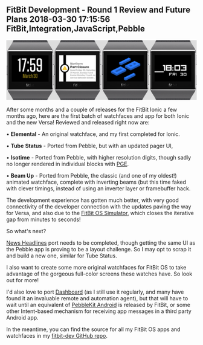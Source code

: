 FitBit Development - Round 1 Review and Future Plans
2018-03-30 17:15:56
FitBit,Integration,JavaScript,Pebble
---

![](/assets/import/media/2018/03/fitbit-round-1-banner.png)

After some months and a couple of releases for the FitBit Ionic a few months ago, here are the first batch of watchfaces and app for both Ionic and the new Versa! Reviewed and released right now are:

• <strong>Elemental</strong> - An original watchface, and my first completed for Ionic.

• <strong>Tube</strong> <strong>Status</strong> - Ported from Pebble, but with an updated pager UI,

• <strong>Isotime</strong> - Ported from Pebble, with higher resolution digits, though sadly no longer rendered in individual blocks with <a href="https://github.com/C-D-Lewis/pge">PGE</a>.

• <strong>Beam Up</strong> - Ported from Pebble, the classic (and one of my oldest!) animated watchface, complete with inverting beams (but this time faked with clever timings, instead of using an inverter layer or framebuffer hack.

The development experience has gotten much better, with very good connectivity of the developer connection with the updates paving the way for Versa, and also due to the <a href="https://dev.fitbit.com/blog/2018-03-13-announcing-fitbit-os-2.0-and-simulator/">FitBit OS Simulator</a>, which closes the iterative gap from minutes to seconds!

So what's next?

<a href="https://apps.getpebble.com/en_US/application/5387b383f60819963900000e">News Headlines</a> port needs to be completed, though getting the same UI as the Pebble app is proving to be a layout challenge. So I may opt to scrap it and build a new one, similar for Tube Status.

I also want to create some more original watchfaces for FitBit OS to take advantage of the gorgeous full-color screens these watches have. So look out for more!

I'd also love to port <a href="https://apps.getpebble.com/en_US/application/53ec8d840c3036447e000109">Dashboard</a> (as I still use it regularly, and many have found it an invaluable remote and automation agent), but that will have to wait until an equivalent of <a href="https://developer.pebble.com/guides/communication/using-pebblekit-android/">PebbleKit Android</a> is released by FitBit, or some other Intent-based mechanism for receiving app messages in a third party Android app.

In the meantime, you can find the source for all my FitBit OS apps and watchfaces in my <a href="https://github.com/C-D-Lewis/fitbit-dev">fitbit-dev GitHub repo</a>.
